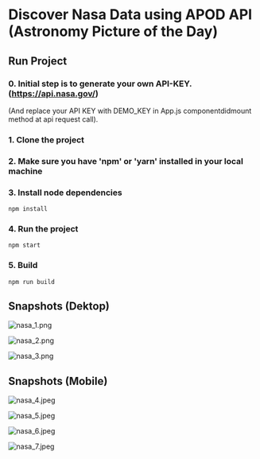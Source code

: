 # Discover Nasa Data using APOD API (Astronomy Picture of the Day)

## Run Project

### 0. Initial step is to generate your own API-KEY. (https://api.nasa.gov/)
(And replace your API KEY with DEMO_KEY in App.js componentdidmount method at api request call).
### 1. Clone the project
### 2. Make sure you have 'npm' or 'yarn' installed in your local machine
### 3. Install node dependencies
```shell
npm install
```
### 4. Run the project
```shell
npm start
```
### 5. Build
```shell
npm run build
```

## Snapshots (Dektop)

![nasa_1.png](https://github.com/mann2108/discover-nasa-data/blob/master/snapshots/nasa_1.png)

![nasa_2.png](https://github.com/mann2108/discover-nasa-data/blob/master/snapshots/nasa_2.png)

![nasa_3.png](https://github.com/mann2108/discover-nasa-data/blob/master/snapshots/nasa_3.png)

## Snapshots (Mobile)

![nasa_4.jpeg](https://github.com/mann2108/discover-nasa-data/blob/master/snapshots/nasa_4.jpeg)

![nasa_5.jpeg](https://github.com/mann2108/discover-nasa-data/blob/master/snapshots/nasa_5.jpeg)

![nasa_6.jpeg](https://github.com/mann2108/discover-nasa-data/blob/master/snapshots/nasa_6.jpeg)

![nasa_7.jpeg](https://github.com/mann2108/discover-nasa-data/blob/master/snapshots/nasa_7.jpeg)



